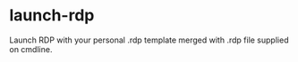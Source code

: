 # launch-rdp
Launch RDP with your personal .rdp template merged with .rdp file supplied on cmdline. 

